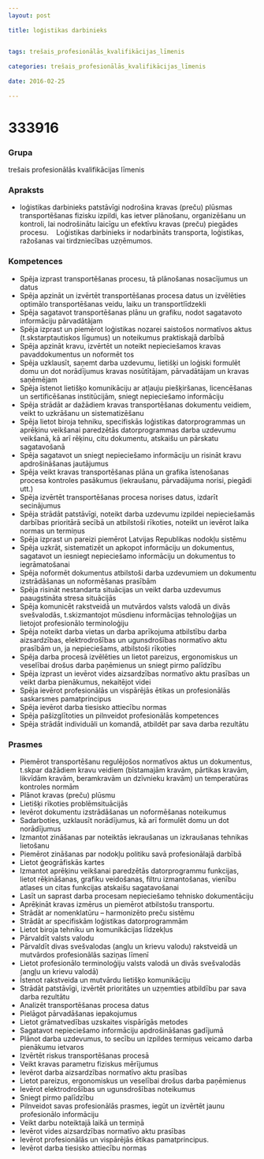 ```yaml
---
layout: post
    
title: loģistikas darbinieks

    
tags: trešais_profesionālās_kvalifikācijas_līmenis
    
categories: trešais_profesionālās_kvalifikācijas_līmenis
    
date: 2016-02-25
    
---
```

# 333916

### Grupa
trešais profesionālās kvalifikācijas līmenis


### Apraksts

*  loģistikas darbinieks patstāvīgi nodrošina kravas (preču) plūsmas transportēšanas fizisku izpildi, kas ietver plānošanu, organizēšanu un kontroli, lai nodrošinātu laicīgu un efektīvu kravas (preču) piegādes procesu.     Loģistikas darbinieks ir nodarbināts transporta, loģistikas, ražošanas vai tirdzniecības uzņēmumos.

### Kompetences

* Spēja izprast transportēšanas procesu, tā plānošanas nosacījumus un datus
* Spēja apzināt un izvērtēt transportēšanas procesa datus un izvēlēties optimālo transportēšanas veidu, laiku un transportlīdzekli
* Spēja sagatavot transportēšanas plānu un grafiku, nodot sagatavoto informāciju pārvadātājam
* Spēja izprast un piemērot loģistikas nozarei saistošos normatīvos aktus (t.skstarptautiskos līgumus) un noteikumus praktiskajā darbībā
* Spēja apzināt kravu, izvērtēt un noteikt nepieciešamos kravas pavaddokumentus un noformēt tos
* Spēja uzklausīt, saņemt darba uzdevumu, lietišķi un loģiski formulēt domu un dot norādījumus kravas nosūtītājam, pārvadātājam un kravas saņēmējam
* Spēja īstenot lietišķo komunikāciju ar atļauju piešķiršanas, licencēšanas un sertificēšanas institūcijām, sniegt nepieciešamo informāciju
* Spēja strādāt ar dažādiem kravas transportēšanas dokumentu veidiem, veikt to uzkrāšanu un sistematizēšanu
* Spēja lietot biroja tehniku, specifiskās loģistikas datorprogrammas un aprēķinu veikšanai paredzētās datorprogrammas darba uzdevumu veikšanā, kā arī rēķinu, citu dokumentu, atskaišu un pārskatu sagatavošanā
* Spēja sagatavot un sniegt nepieciešamo informāciju un risināt kravu apdrošināšanas jautājumus
* Spēja veikt kravas transportēšanas plāna un grafika īstenošanas procesa kontroles pasākumus (iekraušanu, pārvadājuma norisi, piegādi utt.)
* Spēja izvērtēt transportēšanas procesa norises datus, izdarīt secinājumus
* Spēja strādāt patstāvīgi, noteikt darba uzdevumu izpildei nepieciešamās darbības prioritārā secībā un atbilstoši rīkoties, noteikt un ievērot laika normas un termiņus
* Spēja izprast un pareizi piemērot Latvijas Republikas nodokļu sistēmu
* Spēja uzkrāt, sistematizēt un apkopot informāciju un dokumentus, sagatavot un iesniegt nepieciešamo informāciju un dokumentus to iegrāmatošanai
* Spēja noformēt dokumentus atbilstoši darba uzdevumiem un dokumentu izstrādāšanas un noformēšanas prasībām
* Spēja risināt nestandarta situācijas un veikt darba uzdevumus paaugstināta stresa situācijās
* Spēja komunicēt rakstveidā un mutvārdos valsts valodā un divās svešvalodās, t.skizmantojot mūsdienu informācijas tehnoloģijas un lietojot profesionālo terminoloģiju
* Spēja noteikt darba vietas un darba aprīkojuma atbilstību darba aizsardzības, elektrodrošības un ugunsdrošības normatīvo aktu prasībām un, ja nepieciešams, atbilstoši rīkoties
* Spēja darba procesā izvēlēties un lietot pareizus, ergonomiskus un veselībai drošus darba paņēmienus un sniegt pirmo palīdzību
* Spēja izprast un ievērot vides aizsardzības normatīvo aktu prasības un veikt darba pienākumus, nekaitējot videi
* Spēja ievērot profesionālās un vispārējās ētikas un profesionālās saskarsmes pamatprincipus
* Spēja ievērot darba tiesisko attiecību normas
* Spēja pašizglītoties un pilnveidot profesionālās kompetences
* Spēja strādāt individuāli un komandā, atbildēt par sava darba rezultātu

### Prasmes 
* Piemērot transportēšanu regulējošos normatīvos aktus un dokumentus, t.skpar dažādiem kravu veidiem (bīstamajām kravām, pārtikas kravām, likvīdām kravām, beramkravām un dzīvnieku kravām) un temperatūras kontroles normām
* Plānot kravas (preču) plūsmu
* Lietišķi rīkoties problēmsituācijās
* Ievērot dokumentu izstrādāšanas un noformēšanas noteikumus
* Sadarboties, uzklausīt norādījumus, kā arī formulēt domu un dot norādījumus
* Izmantot zināšanas par noteiktās iekraušanas un izkraušanas tehnikas lietošanu
* Piemērot zināšanas par nodokļu politiku savā profesionālajā darbībā
* Lietot ģeogrāfiskās kartes
* Izmantot aprēķinu veikšanai paredzētās datorprogrammu funkcijas, lietot rēķināšanas, grafiku veidošanas, filtru izmantošanas, vienību atlases un citas funkcijas atskaišu sagatavošanai
* Lasīt un saprast darba procesam nepieciešamo tehnisko dokumentāciju
* Aprēķināt kravas izmērus un piemērot atbilstošu transportu.
*  Strādāt ar nomenklatūru – harmonizēto preču sistēmu
* Strādāt ar specifiskām loģistikas datorprogrammām
* Lietot biroja tehniku un komunikācijas līdzekļus
* Pārvaldīt valsts valodu
* Pārvaldīt divas svešvalodas (angļu un krievu valodu) rakstveidā un mutvārdos profesionālās saziņas līmenī
* Lietot profesionālo terminoloģiju valsts valodā un divās svešvalodās (angļu un krievu valodā)
* Īstenot rakstveida un mutvārdu lietišķo komunikāciju
* Strādāt patstāvīgi, izvērtēt prioritātes un uzņemties atbildību par sava darba rezultātu
* Analizēt transportēšanas procesa datus
* Pielāgot pārvadāšanas iepakojumus
* Lietot grāmatvedības uzskaites vispārīgās metodes
* Sagatavot nepieciešamo informāciju apdrošināšanas gadījumā
* Plānot darba uzdevumus, to secību un izpildes termiņus veicamo darba pienākumu ietvaros
* Izvērtēt riskus transportēšanas procesā
* Veikt kravas parametru fiziskus mērījumus
* Ievērot darba aizsardzības normatīvo aktu prasības
* Lietot pareizus, ergonomiskus un veselībai drošus darba paņēmienus
* Ievērot elektrodrošības un ugunsdrošības noteikumus
* Sniegt pirmo palīdzību
* Pilnveidot savas profesionālās prasmes, iegūt un izvērtēt jaunu profesionālo informāciju
* Veikt darbu noteiktajā laikā un termiņā
* Ievērot vides aizsardzības normatīvo aktu prasības
* Ievērot profesionālās un vispārējās ētikas pamatprincipus.
*  Ievērot darba tiesisko attiecību normas